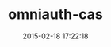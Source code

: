 ---
layout: post
title:  "omniauth-cas"
repo:   "dlindahl/omniauth-cas"
date:   2015-02-18 17:22:18
gemurl: https://github.com/dlindahl/omniauth-cas
---